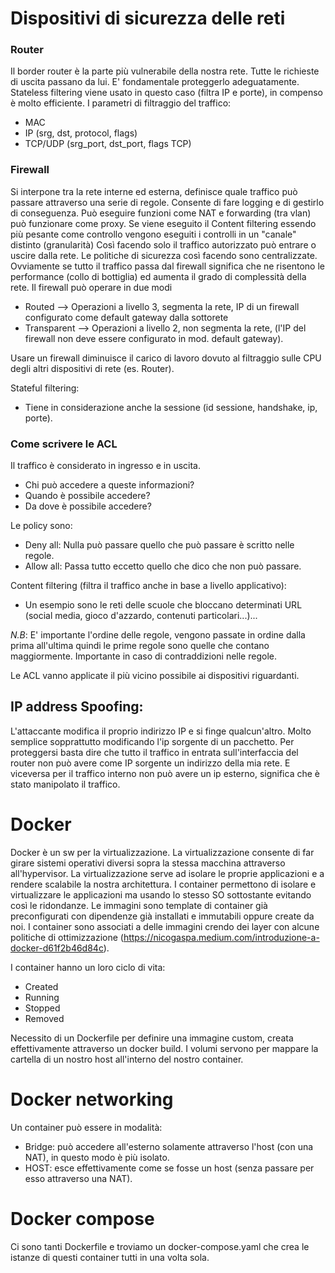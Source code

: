 # Dispositivi di sicurezza delle reti

### Router

Il border router è la parte più vulnerabile della nostra rete.
Tutte le richieste di uscita passano da lui.
E' fondamentale proteggerlo adeguatamente.
Stateless filtering viene usato in questo caso (filtra IP e porte), in compenso è molto efficiente.
I parametri di filtraggio del traffico:

- MAC
- IP (srg, dst, protocol, flags)
- TCP/UDP (srg_port, dst_port, flags TCP)

### Firewall

Si interpone tra la rete interne ed esterna, definisce quale traffico può passare attraverso una serie di regole.
Consente di fare logging e di gestirlo di conseguenza.
Può eseguire funzioni come NAT e forwarding (tra vlan) può funzionare come proxy.
Se viene eseguito il Content filtering essendo più pesante come controllo vengono eseguiti i controlli in un "canale" distinto (granularità)
Così facendo solo il traffico autorizzato può entrare o uscire dalla rete.
Le politiche di sicurezza così facendo sono centralizzate.
Ovviamente se tutto il traffico passa dal firewall significa che ne risentono le performance (collo di bottiglia) ed aumenta il grado di complessità della rete.
Il firewall può operare in due modi

- Routed --> Operazioni a livello 3, segmenta la rete, IP di un firewall configurato come default gateway dalla sottorete
- Transparent --> Operazioni a livello 2, non segmenta la rete, (l'IP del firewall non deve essere configurato in mod. default gateway).

Usare un firewall diminuisce il carico di lavoro dovuto al filtraggio sulle CPU degli altri dispositivi di rete (es. Router).

Stateful filtering:

- Tiene in considerazione anche la sessione (id sessione, handshake, ip, porte).

### Come scrivere le ACL

Il traffico è considerato in ingresso e in uscita.

- Chi può accedere a queste informazioni?
- Quando è possibile accedere?
- Da dove è possibile accedere?

Le policy sono:

- Deny all: Nulla può passare quello che può passare è scritto nelle regole.
- Allow all: Passa tutto eccetto quello che dico che non può passare.

Content filtering (filtra il traffico anche in base a livello applicativo):

- Un esempio sono le reti delle scuole che bloccano determinati URL (social media, gioco d'azzardo, contenuti particolari...)...

_N.B_: E' importante l'ordine delle regole, vengono passate in ordine dalla prima all'ultima quindi le prime regole sono quelle che contano maggiormente. Importante in caso di contraddizioni nelle regole.

Le ACL vanno applicate il più vicino possibile ai dispositivi riguardanti.

## IP address Spoofing:

L'attaccante modifica il proprio indirizzo IP e si finge qualcun'altro.
Molto semplice sopprattutto modificando l'ip sorgente di un pacchetto.
Per proteggersi basta dire che tutto il traffico in entrata sull'interfaccia del router non può avere come IP sorgente un indirizzo della mia rete. E viceversa per il traffico interno non può avere un ip esterno, significa che è stato manipolato il traffico.

# Docker

Docker è un sw per la virtualizzazione.
La virtualizzazione consente di far girare sistemi operativi diversi sopra la stessa macchina attraverso all'hypervisor.
La virtualizzazione serve ad isolare le proprie applicazioni e a rendere scalabile la nostra architettura.
I container permettono di isolare e virtualizzare le applicazioni ma usando lo stesso SO sottostante evitando così le ridondanze.
Le immagini sono template di container già preconfigurati con dipendenze già installati e immutabili oppure create da noi.
I container sono associati a delle immagini crendo dei layer con alcune politiche di ottimizzazione (https://nicogaspa.medium.com/introduzione-a-docker-d61f2b46d84c).

I container hanno un loro ciclo di vita:

- Created
- Running
- Stopped
- Removed

Necessito di un Dockerfile per definire una immagine custom, creata effettivamente attraverso un docker build.
I volumi servono per mappare la cartella di un nostro host all'interno del nostro container.

# Docker networking

Un container può essere in modalità:

- Bridge: può accedere all'esterno solamente attraverso l'host (con una NAT), in questo modo è più isolato.
- HOST: esce effettivamente come se fosse un host (senza passare per esso attraverso una NAT).

# Docker compose

Ci sono tanti Dockerfile e troviamo un docker-compose.yaml che crea le istanze di questi container tutti in una volta sola.
